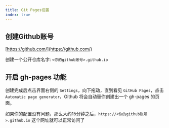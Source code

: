 ```yaml
---
title: Git Pages设置
index: true
---
```


## 创建Github账号

[https://github.com/](https://github.com/)

创建一个公开仓库名字: `<你的github账号>.github.io`

## 开启 gh-pages 功能

创建完成后点击界面右侧的 `Settings`，向下拖动，直到看见 `GitHub Pages`，点击 `Automatic page generator`，Github 将会自动替你创建出一个 gh-pages 的页面。

如果你的配置没有问题，那么大约15分钟之后，`https://<你的github账号>.github.io` 这个网址就可以正常访问了